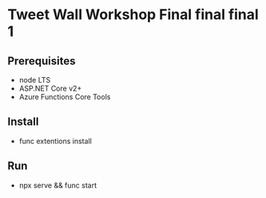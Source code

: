 # Tweet Wall Workshop Final final final 1

## Prerequisites
-   node LTS
-   ASP.NET Core v2+
-   Azure Functions Core Tools

## Install
-   func extentions install

## Run
-   npx serve && func start